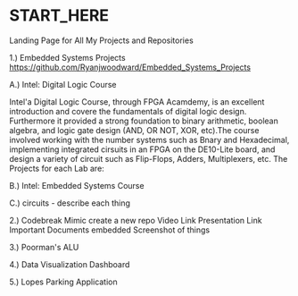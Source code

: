 # START_HERE
Landing Page for All My Projects and Repositories


1.) Embedded Systems Projects
  https://github.com/Ryanjwoodward/Embedded_Systems_Projects
  
   A.) Intel: Digital Logic Course
    
Intel'a Digital Logic Course, through FPGA Acamdemy, is an excellent introduction and covere the fundamentals of digital logic design. Furthermore it provided a strong foundation to binary arithmetic, boolean algebra, and logic gate design (AND, OR NOT, XOR, etc).The course involved working with the number systems such as Bnary and Hexadecimal, implementing integrated cirsuits in an FPGA on the DE10-Lite board, and design a variety of circuit such as Flip-Flops, Adders, Multiplexers, etc. The Projects for each Lab are: 
 
   B.) Intel: Embedded Systems Course
 
   C.) circuits
    - describe each thing
   
2.) Codebreak Mimic 
create a new repo
  Video Link
  Presentation Link
  Important Documents embedded
  Screenshot of things
  
3.) Poorman's ALU


4.) Data Visualization Dashboard

5.) Lopes Parking Application
